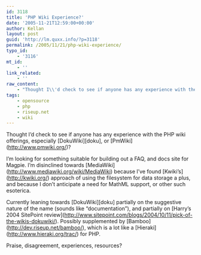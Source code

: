 ```yaml
---
id: 3118
title: 'PHP Wiki Experience?'
date: '2005-11-21T12:59:00+00:00'
author: Kellan
layout: post
guid: 'http://lm.quxx.info/?p=3118'
permalink: /2005/11/21/php-wiki-experience/
typo_id:
    - '3116'
mt_id:
    - ''
link_related:
    - ''
raw_content:
    - "Thought I\\'d check to see if anyone has any experience with the PHP wiki offerings, especially [DokuWiki][doku], or [PmWiki](http://www.pmwiki.org/)?  \r\n\r\nI\\'m looking for something suitable for building out a FAQ, and docs site for Magpie.  I\\'m disinclined towards [MediaWiki](http://www.mediawiki.org/wiki/MediaWiki) because I\\'ve found [Kwiki\\'s](http://kwiki.org/) approach of using the filesystem for data storage a plus, and because I don\\'t anticipate a need for MathML support, or other such esoterica.\r\n\r\nCurrently leaning towards [DokuWiki][doku] partially on the suggestive nature of the name (sounds like \\\"documentation\\\"), and partially on [Harry\\'s 2004 SitePoint review](http://www.sitepoint.com/blogs/2004/10/11/pick-of-the-wikis-dokuwiki/).  Possibly supplemented by [Bamboo](http://dev.riseup.net/bamboo/), which is a lot like a [Hieraki](http://www.hieraki.org/trac/) for PHP.\r\n\r\nPraise, disagreement, experiences, resources?\r\n\r\n[doku]: http://wiki.splitbrain.org/"
tags:
    - opensource
    - php
    - riseup.net
    - wiki
---
```


Thought I’d check to see if anyone has any experience with the PHP wiki offerings, especially \[DokuWiki\]\[doku\], or \[PmWiki\](http://www.pmwiki.org/)?

I’m looking for something suitable for building out a FAQ, and docs site for Magpie. I’m disinclined towards \[MediaWiki\](http://www.mediawiki.org/wiki/MediaWiki) because I’ve found \[Kwiki’s\](http://kwiki.org/) approach of using the filesystem for data storage a plus, and because I don’t anticipate a need for MathML support, or other such esoterica.

Currently leaning towards \[DokuWiki\]\[doku\] partially on the suggestive nature of the name (sounds like “documentation”), and partially on \[Harry’s 2004 SitePoint review\](http://www.sitepoint.com/blogs/2004/10/11/pick-of-the-wikis-dokuwiki/). Possibly supplemented by \[Bamboo\](http://dev.riseup.net/bamboo/), which is a lot like a \[Hieraki\](http://www.hieraki.org/trac/) for PHP.

Praise, disagreement, experiences, resources?